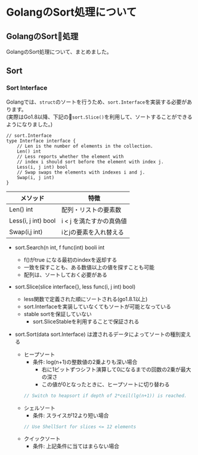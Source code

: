 # GolangのSort処理について

## GolangのSort処理
GolangのSort処理について、まとめました。  

## Sort
### Sort Interface
Golangでは、`struct`のソートを行うため、`sort.Interface`を実装する必要があります。  
(実際はGo1.8以降、下記の`sort.Slice()`を利用して、ソートすることができるようになりました。)  
  
```golang
// sort.Interface
type Interface interface {
    // Len is the number of elements in the collection.
    Len() int
    // Less reports whether the element with
    // index i should sort before the element with index j.
    Less(i, j int) bool
    // Swap swaps the elements with indexes i and j.
    Swap(i, j int)
}
```
| メソッド                | 特徴              |
|---------------------|-----------------|
| Len() int           | 配列・リストの要素数      |
| Less(i, j int) bool | i < j を満たすかの真偽値 |
| Swap(i,j int)       | iとjの要素を入れ替える    |

- sort.Search(n int, f func(int) booli int
  - f()がtrue になる最初のindexを返却する
  - 一致を探すことも、ある数値以上の値を探すことも可能
  - 配列は、ソートしておく必要がある

- sort.Slice(slice interface{}, less func(i, j int) bool)
  - less関数で定義された順にソートされる(go1.8.1以上)
  - sort.Interfaceを実装していなくてもソートが可能となっている
  - stable sortを保証していない
    - sort.SliceStableを利用することで保証される

- sort.Sort(data sort.Interface) は渡されるデータによってソートの種別変える
  - ヒープソート
    - 条件: log(n+1)の整数値の2乗よりも深い場合
      - 右に1ビットずつシフト演算して0になるまでの回数の2乗が最大の深さ
      - この値が0となったときに、ヒープソートに切り替わる
    ```go
    // Switch to heapsort if depth of 2*ceil(lg(n+1)) is reached.
    ```
  - シェルソート
    - 条件: スライスが12より短い場合
    ```go
    // Use ShellSort for slices <= 12 elements
    ```
  - クイックソート
    - 条件: 上記条件に当てはまらない場合